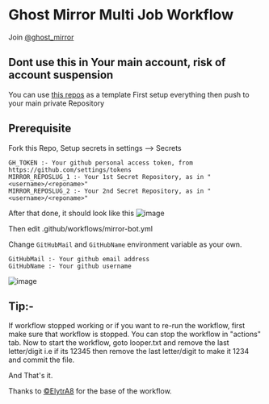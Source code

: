# Ghost Mirror Multi Job Workflow
Join [@ghost_mirror](https://t.me/ghost_mirror)

## Dont use this in Your main account, risk of account suspension


You can use [this repos](https://github.com/ghostmirrorlab/mirror-bot-repos) as a template
First setup everything then push to your main private Repository

## Prerequisite
Fork this Repo,
Setup secrets in settings --> Secrets

```text
GH_TOKEN :- Your github personal access token, from https://github.com/settings/tokens
MIRROR_REPOSLUG_1 :- Your 1st Secret Repository, as in "<username>/<reponame>"
MIRROR_REPOSLUG_2 :- Your 2nd Secret Repository, as in "<username>/<reponame>"
```
After that done, it should look like this
![image](https://user-images.githubusercontent.com/77688759/120899676-88cfca80-c64e-11eb-9aef-b76c94f21227.png)

Then edit .github/workflows/mirror-bot.yml

Change `GitHubMail` and `GitHubName` environment variable as your own.

```text
GitHubMail :- Your github email address
GitHubName :- Your github username
```

![image](https://user-images.githubusercontent.com/77688759/120901023-e4ea1d00-c655-11eb-8fa9-ccb7429b64df.png)


## Tip:-
If workflow stopped working or if you want to re-run the workflow, first make sure that workflow is stopped. You can stop the workflow in "actions" tab.
Now to start the workflow, goto looper.txt and remove the last letter/digit i.e if its 12345 then remove the last letter/digit to make it 1234 and commit the file.

And That's it.

Thanks to [©ElytrA8](https://github.com/ElytrA8) for the base of the workflow.
